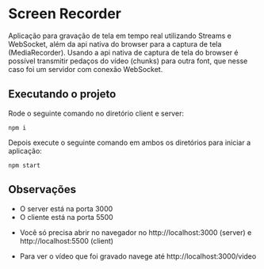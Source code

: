 # Screen Recorder

Aplicação para gravação de tela em tempo real utilizando Streams e WebSocket, além da api nativa do browser para a captura de tela (MediaRecorder). Usando a api nativa de captura de tela do browser é possível transmitir pedaços do vídeo (chunks) para outra font, que nesse caso foi um servidor com conexão WebSocket.

## Executando o projeto

Rode o seguinte comando no diretório client e server:

```console
npm i
```

Depois execute o seguinte comando em ambos os diretórios para iniciar a aplicação:

```console
npm start
```

## Observações

- O server está na porta 3000
- O cliente está na porta 5500

* Você só precisa abrir no navegador no http://localhost:3000 (server) e http://localhost:5500 (client)

* Para ver o vídeo que foi gravado navege até http://localhost:3000/video
